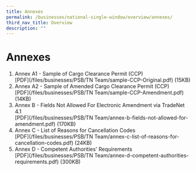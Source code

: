 ```yaml
---
title: Annexes
permalink: /businesses/national-single-window/overview/annexes/
third_nav_title: Overview
description: ""
---
```

# Annexes

 1. Annex A1 - Sample of Cargo Clearance Permit (CCP)  <br> [PDF](/files/businesses/PSB/TN Team/sample-CCP-Original.pdf) (15KB)
 2. Annex A2 - Sample of Amended Cargo Clearance Permit (CCP)  <br> [PDF](/files/businesses/PSB/TN Team/sample-CCP-Amendment.pdf) (14KB) 
 3. Annex B - Fields Not Allowed For Electronic Amendment via TradeNet 4.1<br>[PDF](/files/businesses/PSB/TN Team/annex-b-fields-not-allowed-for-amendment.pdf) (170KB)
 4. Annex C - List of Reasons for Cancellation Codes <br>[PDF](/files/businesses/PSB/TN Team/annex-c-list-of-reasons-for-cancellation-codes.pdf) (24KB)
 5. Annex D - Competent Authorities' Requirements <br>[PDF](/files/businesses/PSB/TN Team/annex-d-competent-authorities-requirements.pdf) (300KB)